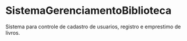 # SistemaGerenciamentoBiblioteca

Sistema para controle de cadastro de usuarios, registro e emprestimo de livros.
